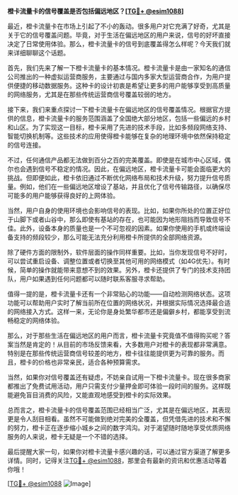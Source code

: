 **橙卡流量卡的信号覆盖是否包括偏远地区？[[TG💪+ @esim1088](https://t.me/s/esim1088)]**

最近，橙卡流量卡在市场上引起了不小的轰动。很多用户对它充满了好奇，尤其是关于它的信号覆盖问题。毕竟，对于生活在偏远地区的用户来说，信号的好坏直接决定了日常使用体验。那么，橙卡流量卡的信号到底覆盖得怎么样呢？今天我们就来详细聊聊这个话题。

首先，我们先来了解一下橙卡流量卡的基本情况。橙卡流量卡是由一家知名的通信公司推出的一种虚拟运营商服务，主要通过与国内多家大型运营商合作，为用户提供便捷的移动数据服务。这种卡的设计初衷是希望让更多的用户能够享受到高质量的网络服务，尤其是在那些传统运营商信号覆盖较弱的地方。

接下来，我们来重点探讨一下橙卡流量卡在偏远地区的信号覆盖情况。根据官方提供的信息，橙卡流量卡的服务范围涵盖了全国绝大部分地区，包括一些偏远的乡村和山区。为了实现这一目标，橙卡采用了先进的技术手段，比如多频段网络支持、智能切换机制等。这些技术的应用使得橙卡能够在复杂的地理环境中依然保持稳定的信号连接。

不过，任何通信产品都无法做到百分之百的完美覆盖。即使是在城市中心区域，偶尔也会遇到信号不稳定的情况。因此，在偏远地区，橙卡流量卡可能会面临更大的挑战。但即便如此，橙卡依旧通过不断优化网络布局和技术升级，努力提升信号质量。例如，他们在一些偏远地区增设了基站，并且优化了信号传输路径，以确保尽可能多的用户能够获得良好的上网体验。

当然，用户自身的使用环境也会影响信号的表现。比如，如果你所处的位置正好位于山脚下或者山谷中，那么即使有基站的存在，也可能因为地形阻挡而导致信号不佳。此外，设备本身的质量也是一个不可忽视的因素。如果你使用的手机或终端设备支持的频段较少，那么可能无法充分利用橙卡所提供的全部网络资源。

除了硬件方面的限制外，软件层面的操作同样重要。比如，当你发现信号不好时，可以尝试重启设备、调整位置或者切换至其他可用的网络模式（如4G优先）。有时候，简单的操作就能带来意想不到的效果。另外，橙卡还提供了专门的技术支持团队，用户如果遇到任何问题都可以随时联系客服寻求帮助。

值得一提的是，橙卡流量卡还有一个非常贴心的功能——自动检测网络状态。这项功能可以帮助用户实时了解当前所在位置的网络状况，并根据实际情况选择最合适的网络接入方式。这样一来，无论你是身处繁华都市还是偏僻乡村，都能享受到流畅稳定的网络体验。

那么，对于那些生活在偏远地区的用户而言，橙卡流量卡究竟值不值得购买呢？答案当然是肯定的！从目前的市场反馈来看，大多数用户对橙卡的表现都非常满意。特别是在那些传统运营商信号较差的地方，橙卡往往能提供更为可靠的服务。而且，橙卡的价格也非常亲民，适合各种预算需求。

当然，如果你对信号覆盖还有疑虑，不妨亲自试用一下橙卡流量卡。现在很多商家都推出了免费试用活动，用户只需支付少量押金即可体验一段时间的服务。这样既能避免盲目消费的风险，又能直观地感受到橙卡的实际效果。

总而言之，橙卡流量卡的信号覆盖范围已经相当广泛，尤其是在偏远地区，其表现更是令人刮目相看。虽然不可能做到绝对完美的全覆盖，但凭借先进的技术和不懈的努力，橙卡正在逐步缩小城乡之间的数字鸿沟。对于渴望随时随地享受优质网络服务的人来说，橙卡无疑是一个不错的选择。

最后提醒大家一句，如果你对橙卡流量卡感兴趣的话，可以通过官方渠道了解更多详情。同时，记得关注[TG💪+ @esim1088](https://t.me/s/esim1088)，那里会有最新的资讯和优惠活动等着你哦！

[[TG💪+ @esim1088](https://t.me/s/esim1088) ![Image](https://i.postimg.cc/4NQfJmqS/Snipaste-2025-05-13-00-14-12.png)]